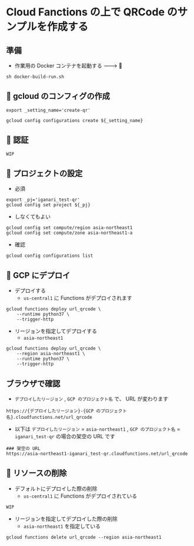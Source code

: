 # Cloud Fanctions の上で QRCode のサンプルを作成する

## 準備

+ 作業用の Docker コンテナを起動する ---> :whale:

```
sh docker-build-run.sh
```

## :whale: gcloud のコンフィグの作成

```
export _setting_name='create-qr'

gcloud config configurations create ${_setting_name}
```

## :whale: 認証

```
WIP
```

## :whale: プロジェクトの設定

+ 必須

```
export _pj='iganari_test-qr'
gcloud config set project ${_pj}
```

+ しなくてもよい

```
gcloud config set compute/region asia-northeast1
gcloud config set compute/zone asia-northeast1-a
```

+ 確認

```
gcloud config configurations list
```

## :whale: GCP にデプロイ

+ デプロイする
    + `us-central1` に Functions がデプロイされます

```
gcloud functions deploy url_qrcode \
    --runtime python37 \
    --trigger-http
```

+ リージョンを指定してデプロイする
    + `asia-northeast1`

```
gcloud functions deploy url_qrcode \
    --region asia-northeast1 \
    --runtime python37 \
    --trigger-http
```

## ブラウザで確認


+ `デプロイしたリージョン` , `GCP のプロジェクト名` で、 URL が変わります

```
https://{デプロイしたリージョン}-{GCP のプロジェクト名}.cloudfunctions.net/url_qrcode
```

+ 以下は `デプロイしたリージョン` = `asia-northeast1` , `GCP のプロジェクト名` = `iganari_test-qr` の場合の架空の URL です

```
### 架空の URL
https://asia-northeast1-iganari_test-qr.cloudfunctions.net/url_qrcode
```



## :whale: リソースの削除

+ デフォルトにデプロイした際の削除
    + `us-central1` に Functions がデプロイされている

```
WIP
```

+ リージョンを指定してデプロイした際の削除
    + `asia-northeast1` を指定している

```
gcloud functions delete url_qrcode --region asia-northeast1
```
